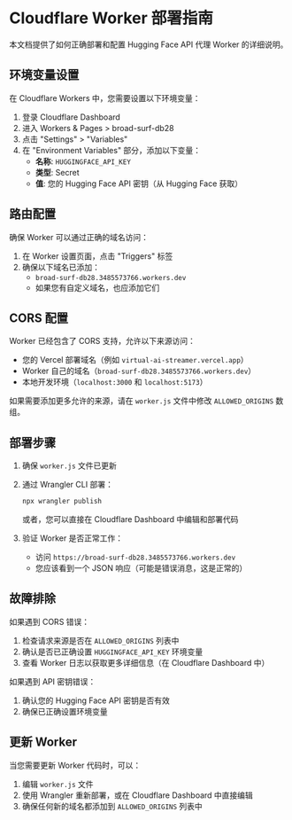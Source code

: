 # Cloudflare Worker 部署指南

本文档提供了如何正确部署和配置 Hugging Face API 代理 Worker 的详细说明。

## 环境变量设置

在 Cloudflare Workers 中，您需要设置以下环境变量：

1. 登录 Cloudflare Dashboard
2. 进入 Workers & Pages > broad-surf-db28
3. 点击 "Settings" > "Variables"
4. 在 "Environment Variables" 部分，添加以下变量：
   - **名称**: `HUGGINGFACE_API_KEY`
   - **类型**: Secret
   - **值**: 您的 Hugging Face API 密钥（从 Hugging Face 获取）

## 路由配置

确保 Worker 可以通过正确的域名访问：

1. 在 Worker 设置页面，点击 "Triggers" 标签
2. 确保以下域名已添加：
   - `broad-surf-db28.3485573766.workers.dev`
   - 如果您有自定义域名，也应添加它们

## CORS 配置

Worker 已经包含了 CORS 支持，允许以下来源访问：

- 您的 Vercel 部署域名（例如 `virtual-ai-streamer.vercel.app`）
- Worker 自己的域名（`broad-surf-db28.3485573766.workers.dev`）
- 本地开发环境（`localhost:3000` 和 `localhost:5173`）

如果需要添加更多允许的来源，请在 `worker.js` 文件中修改 `ALLOWED_ORIGINS` 数组。

## 部署步骤

1. 确保 `worker.js` 文件已更新
2. 通过 Wrangler CLI 部署：

   ```bash
   npx wrangler publish
   ```

   或者，您可以直接在 Cloudflare Dashboard 中编辑和部署代码

3. 验证 Worker 是否正常工作：
   - 访问 `https://broad-surf-db28.3485573766.workers.dev`
   - 您应该看到一个 JSON 响应（可能是错误消息，这是正常的）

## 故障排除

如果遇到 CORS 错误：

1. 检查请求来源是否在 `ALLOWED_ORIGINS` 列表中
2. 确认是否已正确设置 `HUGGINGFACE_API_KEY` 环境变量
3. 查看 Worker 日志以获取更多详细信息（在 Cloudflare Dashboard 中）

如果遇到 API 密钥错误：

1. 确认您的 Hugging Face API 密钥是否有效
2. 确保已正确设置环境变量

## 更新 Worker

当您需要更新 Worker 代码时，可以：

1. 编辑 `worker.js` 文件
2. 使用 Wrangler 重新部署，或在 Cloudflare Dashboard 中直接编辑
3. 确保任何新的域名都添加到 `ALLOWED_ORIGINS` 列表中 